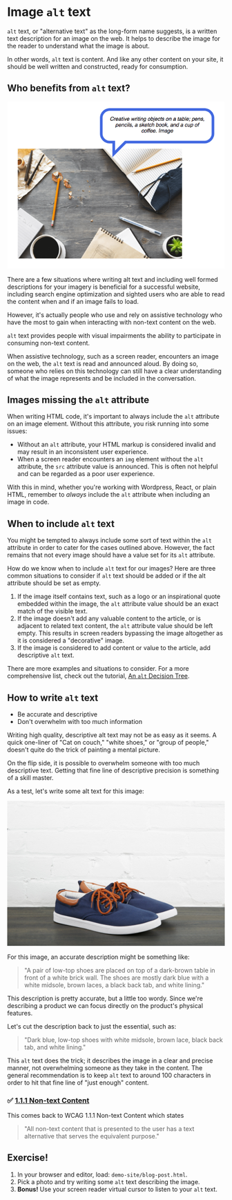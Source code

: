 # Image `alt` text

`alt` text, or "alternative text" as the long-form name suggests, is a written text description for an image on the web. It helps to describe the image for the reader to understand what the image is about.

In other words, `alt` text is content. And like any other content on your site, it should be well written and constructed, ready for consumption.

## Who benefits from `alt` text?

![Image on a web page with text bubble, 'Creative writing objects on a table; pens, pencils, a sketch book, and a cup of coffee. Image'](../slide-deck/images/screen-reader-alt-text.png)

There are a few situations where writing alt text and including well formed descriptions for your imagery is beneficial for a successful website, including search engine optimization and sighted users who are able to read the content when and if an image fails to load.

However, it's actually people who use and rely on assistive technology who have the most to gain when interacting with non-text content on the web.

`alt` text provides people with visual impairments the ability to participate in consuming non-text content.

When assistive technology, such as a screen reader, encounters an image on the web, the `alt` text is read and announced aloud. By doing so, someone who relies on this technology can still have a clear understanding of what the image represents and be included in the conversation.

## Images missing the `alt` attribute

When writing HTML code, it's important to always include the `alt` attribute on an image element. Without this attribute, you risk running into some issues:

- Without an `alt` attribute, your HTML markup is considered invalid and may result in an inconsistent user experience.
- When a screen reader encounters an `img` element without the `alt` attribute, the `src` attribute value is announced. This is often not helpful and can be regarded as a poor user experience.

With this in mind, whether you're working with Wordpress, React, or plain HTML, remember to _always_ include the `alt` attribute when including an image in code.

## When to include `alt` text

You might be tempted to always include some sort of text within the `alt` attribute in order to cater for the cases outlined above. However, the fact remains that not every image should have a value set for its `alt` attribute.

How do we know when to include `alt` text for our images? Here are three common situations to consider if `alt` text should be added or if the alt attribute should be set as empty.

1. If the image itself contains text, such as a logo or an inspirational quote embedded within the image, the `alt` attribute value should be an exact match of the visible text.
2. If the image doesn't add any valuable content to the article, or is adjacent to related text content, the `alt` attribute value should be left empty. This results in screen readers bypassing the image altogether as it is considered a "decorative" image.
3. If the image is considered to add content or value to the article, add descriptive `alt` text.

There are more examples and situations to consider. For a more comprehensive list, check out the tutorial, [An `alt` Decision Tree](https://www.w3.org/WAI/tutorials/images/decision-tree/).

## How to write `alt` text

- Be accurate and descriptive
- Don't overwhelm with too much information

Writing high quality, descriptive alt text may not be as easy as it seems. A quick one-liner of "Cat on couch," "white shoes," or "group of people," doesn't quite do the trick of painting a mental picture.

On the flip side, it is possible to overwhelm someone with too much descriptive text. Getting that fine line of descriptive precision is something of a skill master.

As a test, let's write some alt text for this image:

![Dark blue, low-top shoes with white midsole, brown lace, black back tab, and white lining.](../slide-deck/images/pair-of-navy-blue-skate-shoes_4460x4460.jpg)

For this image, an accurate description might be something like:

> "A pair of low-top shoes are placed on top of a dark-brown table in front of a white brick wall. The shoes are mostly dark blue with a white midsole, brown laces, a black back tab, and white lining."

This description is pretty accurate, but a little too wordy. Since we're describing a product we can focus directly on the product's physical features.

Let's cut the description back to just the essential, such as:

> "Dark blue, low-top shoes with white midsole, brown lace, black back tab, and white lining."

This `alt` text does the trick; it describes the image in a clear and precise manner, not overwhelming someone as they take in the content. The general recommendation is to keep `alt` text to around 100 characters in order to hit that fine line of "just enough" content.

### ✅ [1.1.1 Non-text Content](https://www.w3.org/WAI/WCAG21/Understanding/non-text-content.html)

This comes back to WCAG 1.1.1 Non-text Content which states

> "All non-text content that is presented to the user has a text alternative that serves the equivalent purpose."

## Exercise!

1.  In your browser and editor, load: `demo-site/blog-post.html`.
2.  Pick a photo and try writing some `alt` text describing the image.
3.  **Bonus!** Use your screen reader virtual cursor to listen to your `alt` text.
